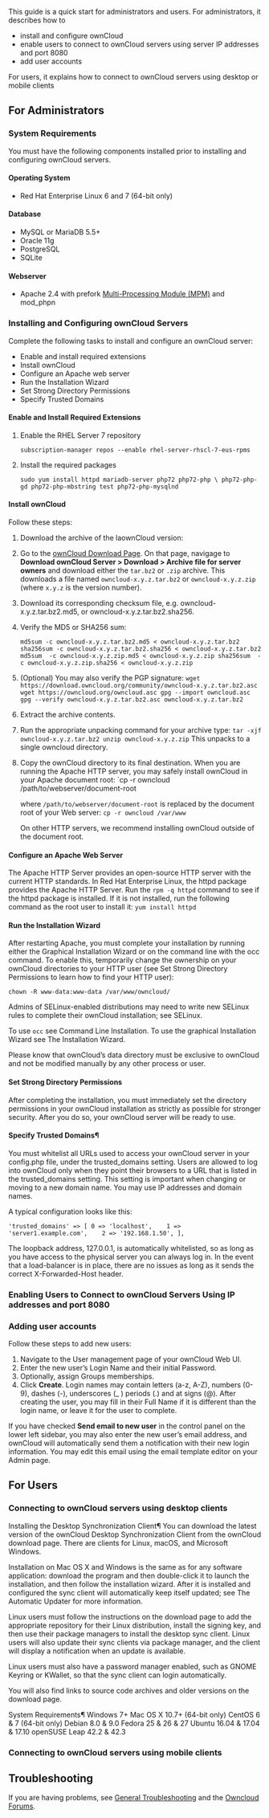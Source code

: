 This  guide is a quick start for administrators and users. For administrators, it describes how to 
- install and configure ownCloud
- enable users to connect to ownCloud servers using server IP addresses and port 8080
- add user accounts

For users, it explains how to connect to ownCloud servers using desktop or mobile clients

## For Administrators
### System Requirements
You must have the following components installed prior to installing and configuring ownCloud servers.
#### Operating System
* Red Hat Enterprise Linux 6 and 7 (64-bit only)

#### Database
* MySQL or MariaDB 5.5+
* Oracle 11g
* PostgreSQL
* SQLite

#### Webserver
* Apache 2.4 with prefork [Multi-Processing Module (MPM)](https://doc.owncloud.org/server/10.0/admin_manual/installation/source_installation.html#apache-mpm-label) and mod_phpn

### Installing and Configuring ownCloud Servers
Complete the following tasks to install and configure an ownCloud server:
* Enable and install required extensions
* Install ownCloud
* Configure an Apache web server
* Run the Installation Wizard
* Set Strong Directory Permissions
* Specify Trusted Domains

#### Enable and Install Required Extensions
1. Enable the RHEL Server 7 repository

     `subscription-manager repos --enable rhel-server-rhscl-7-eus-rpms`

2. Install the required packages

      `sudo yum install httpd mariadb-server php72 php72-php \
       php72-php-gd php72-php-mbstring test php72-php-mysqlnd`
    
#### Install ownCloud
Follow these steps:
1. Download the archive of the laownCloud version:
2. Go to the [ownCloud Download Page](https://owncloud.org/download/). On that page, navigage to  **Download ownCloud Server > Download    > Archive file for server owners**  and download either the `tar.bz2` or `.zip` archive.
   This downloads a file named `owncloud-x.y.z.tar.bz2` or `owncloud-x.y.z.zip` (where `x.y.z` is the version number).
3. Download its corresponding checksum file, e.g. owncloud-x.y.z.tar.bz2.md5, or owncloud-x.y.z.tar.bz2.sha256.
4. Verify the MD5 or SHA256 sum:

    `md5sum -c owncloud-x.y.z.tar.bz2.md5 < owncloud-x.y.z.tar.bz2
     sha256sum -c owncloud-x.y.z.tar.bz2.sha256 < owncloud-x.y.z.tar.bz2
     md5sum  -c owncloud-x.y.z.zip.md5 < owncloud-x.y.z.zip
     sha256sum  -c owncloud-x.y.z.zip.sha256 < owncloud-x.y.z.zip`

5. (Optional) You may also verify the PGP signature:
     `wget https://download.owncloud.org/community/owncloud-x.y.z.tar.bz2.asc
      wget https://owncloud.org/owncloud.asc
      gpg --import owncloud.asc
      gpg --verify owncloud-x.y.z.tar.bz2.asc owncloud-x.y.z.tar.bz2`

6. Extract the archive contents. 

7. Run the appropriate unpacking command for your archive type:
     `tar -xjf owncloud-x.y.z.tar.bz2
      unzip owncloud-x.y.z.zip`
This unpacks to a single owncloud directory. 

8. Copy the ownCloud directory to its final destination. When you are running the Apache HTTP server, you may safely install ownCloud in your Apache document root:
      `cp -r owncloud /path/to/webserver/document-root
      
   where `/path/to/webserver/document-root` is replaced by the document root of your Web server:
      `cp -r owncloud /var/www`
      
   On other HTTP servers, we recommend installing ownCloud outside of the document root.

#### Configure an Apache Web Server
The Apache HTTP Server provides an open-source HTTP server with the current HTTP standards.
In Red Hat Enterprise Linux, the httpd package provides the Apache HTTP Server. Run the `rpm -q httpd` command to see if the httpd package is installed. If it is not installed, run the following command as the root user to install it:
`yum install httpd`

#### Run the Installation Wizard
After restarting Apache, you must complete your installation by running either the Graphical Installation Wizard or on the command line with the occ command. To enable this, temporarily change the ownership on your ownCloud directories to your HTTP user (see Set Strong Directory Permissions to learn how to find your HTTP user):

`chown -R www-data:www-data /var/www/owncloud/`

Admins of SELinux-enabled distributions may need to write new SELinux rules to complete their ownCloud installation; see SELinux.

To use `occ` see Command Line Installation. To use the graphical Installation Wizard see The Installation Wizard.

Please know that ownCloud’s data directory must be exclusive to ownCloud and not be modified manually by any other process or user.

#### Set Strong Directory Permissions
After completing the installation, you must immediately set the directory permissions in your ownCloud installation as strictly as possible for stronger security. After you do so, your ownCloud server will be ready to use.

####  Specify Trusted Domains¶
You must whitelist all URLs used to access your ownCloud server in your config.php file, under the trusted_domains setting. Users are allowed to log into ownCloud only when they point their browsers to a URL that is listed in the trusted_domains setting. This setting is important when changing or moving to a new domain name. You may use IP addresses and domain names.

A typical configuration looks like this:

`'trusted_domains' => [
   0 => 'localhost',   
   1 => 'server1.example.com',   
   2 => '192.168.1.50',
],`

The loopback address, 127.0.0.1, is automatically whitelisted, so as long as you have access to the physical server you can always log in. In the event that a load-balancer is in place, there are no issues as long as it sends the correct X-Forwarded-Host header.  

### Enabling Users to Connect to ownCloud Servers Using IP addresses and port 8080

### Adding user accounts
Follow these steps to add new users:
1. Navigate to the User management page of your ownCloud Web UI.
2. Enter the new user’s Login Name and their initial Password.
3. Optionally, assign Groups memberships.
4. Click **Create**.
Login names may contain letters (a-z, A-Z), numbers (0-9), dashes (-), underscores (_ \) periods (.) and at signs (@). After creating the user, you may fill in their Full Name if it is different than the login name, or leave it for the user to complete.

If you have checked **Send email to new user** in the control panel on the lower left sidebar, you may also enter the new user’s email address, and ownCloud will automatically send them a notification with their new login information. You may edit this email using the email template editor on your Admin page.
 
## For Users
### Connecting to ownCloud servers using desktop clients
Installing the Desktop Synchronization Client¶
You can download the latest version of the ownCloud Desktop Synchronization Client from the ownCloud download page. There are clients for Linux, macOS, and Microsoft Windows.

Installation on Mac OS X and Windows is the same as for any software application: download the program and then double-click it to launch the installation, and then follow the installation wizard. After it is installed and configured the sync client will automatically keep itself updated; see The Automatic Updater for more information.

Linux users must follow the instructions on the download page to add the appropriate repository for their Linux distribution, install the signing key, and then use their package managers to install the desktop sync client. Linux users will also update their sync clients via package manager, and the client will display a notification when an update is available.

Linux users must also have a password manager enabled, such as GNOME Keyring or KWallet, so that the sync client can login automatically.

You will also find links to source code archives and older versions on the download page.

System Requirements¶
Windows 7+
Mac OS X 10.7+ (64-bit only)
CentOS 6 & 7 (64-bit only)
Debian 8.0 & 9.0
Fedora 25 & 26 & 27
Ubuntu 16.04 & 17.04 & 17.10
openSUSE Leap 42.2 & 42.3

### Connecting to ownCloud servers using mobile clients


## Troubleshooting
If you are having problems, see [General Troubleshooting](https://doc.owncloud.org/server/10.0/admin_manual/issues/general_troubleshooting.html) and the [Owncloud Forums](https://central.owncloud.org/).
